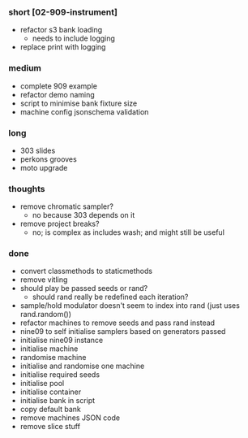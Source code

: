 ### short [02-909-instrument]

- refactor s3 bank loading
  - needs to include logging
- replace print with logging

### medium

- complete 909 example
- refactor demo naming
- script to minimise bank fixture size
- machine config jsonschema validation

### long

- 303 slides
- perkons grooves
- moto upgrade

### thoughts

- remove chromatic sampler?
  - no because 303 depends on it
- remove project breaks?
  - no; is complex as includes wash; and might still be useful

### done

- convert classmethods to staticmethods
- remove vitling
- should play be passed seeds or rand? 
  - should rand really be redefined each iteration?
- sample/hold modulator doesn't seem to index into rand (just uses rand.random())
- refactor machines to remove seeds and pass rand instead
- nine09 to self initialise samplers based on generators passed
- initialise nine09 instance
- initialise machine
- randomise machine
- initialise and randomise one machine 
- initialise required seeds 
- initialise pool 
- initialise container
- initialise bank in script
- copy default bank
- remove machines JSON code
- remove slice stuff

